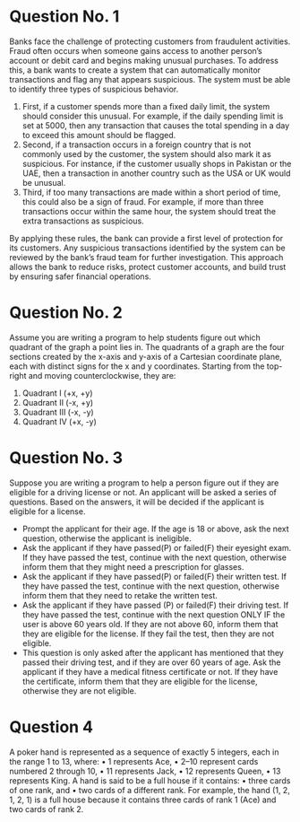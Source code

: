 # Question No. 1
Banks face the challenge of protecting customers from fraudulent activities. Fraud often occurs
when someone gains access to another person’s account or debit card and begins making
unusual purchases. To address this, a bank wants to create a system that can automatically
monitor transactions and flag any that appears suspicious.
The system must be able to identify three types of suspicious behavior.
1. First, if a customer spends more than a fixed daily limit, the system should consider this
unusual. For example, if the daily spending limit is set at 5000, then any transaction that
causes the total spending in a day to exceed this amount should be flagged.
2. Second, if a transaction occurs in a foreign country that is not commonly used by the
customer, the system should also mark it as suspicious. For instance, if the customer
usually shops in Pakistan or the UAE, then a transaction in another country such as the
USA or UK would be unusual.
3. Third, if too many transactions are made within a short period of time, this could also be a
sign of fraud. For example, if more than three transactions occur within the same hour, the
system should treat the extra transactions as suspicious.

By applying these rules, the bank can provide a first level of protection for its customers. Any
suspicious transactions identified by the system can be reviewed by the bank’s fraud team for
further investigation. This approach allows the bank to reduce risks, protect customer accounts,
and build trust by ensuring safer financial operations.

# Question No. 2
Assume you are writing a program to help students figure out which quadrant of the graph a point
lies in. The quadrants of a graph are the four sections created by the x-axis and y-axis of a
Cartesian coordinate plane, each with distinct signs for the x and y coordinates. Starting from the
top-right and moving counterclockwise, they are:
1. Quadrant I (+x, +y)
2. Quadrant II (-x, +y)
3. Quadrant III (-x, -y)
4. Quadrant IV (+x, -y)


# Question No. 3
Suppose you are writing a program to help a person figure out if they are eligible for a driving
license or not.
An applicant will be asked a series of questions. Based on the answers, it will be decided if the
applicant is eligible for a license.
- Prompt the applicant for their age. If the age is 18 or above, ask the next question,
otherwise the applicant is ineligible.
- Ask the applicant if they have passed(P) or failed(F) their eyesight exam. If they have
passed the test, continue with the next question, otherwise inform them that they might
need a prescription for glasses.
- Ask the applicant if they have passed(P) or failed(F) their written test. If they have passed
the test, continue with the next question, otherwise inform them that they need to retake
the written test.
- Ask the applicant if they have passed (P) or failed(F) their driving test. If they have passed
the test, continue with the next question ONLY IF the user is above 60 years old. If they
are not above 60, inform them that they are eligible for the license. If they fail the test, then
they are not eligible.
- This question is only asked after the applicant has mentioned that they passed their driving
test, and if they are over 60 years of age. Ask the applicant if they have a medical fitness
certificate or not. If they have the certificate, inform them that they are eligible for the
license, otherwise they are not eligible.

# Question 4

A poker hand is represented as a sequence of exactly 5 integers, each in the range 1 to 13,
where:
• 1 represents Ace,
• 2–10 represent cards numbered 2 through 10,
• 11 represents Jack,
• 12 represents Queen,
• 13 represents King.
A hand is said to be a full house if it contains:
• three cards of one rank, and
• two cards of a different rank.
For example, the hand (1, 2, 1, 2, 1) is a full house because it contains three cards of rank 1 (Ace)
and two cards of rank 2.
